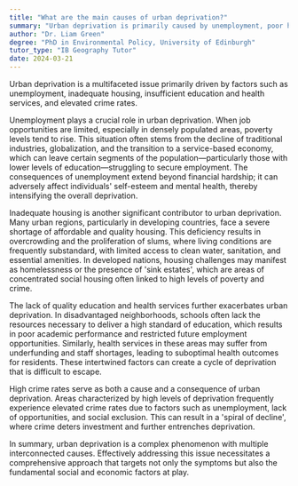 ```yaml
---
title: "What are the main causes of urban deprivation?"
summary: "Urban deprivation is primarily caused by unemployment, poor housing, inadequate education and health services, and high crime rates."
author: "Dr. Liam Green"
degree: "PhD in Environmental Policy, University of Edinburgh"
tutor_type: "IB Geography Tutor"
date: 2024-03-21
---
```


Urban deprivation is a multifaceted issue primarily driven by factors such as unemployment, inadequate housing, insufficient education and health services, and elevated crime rates.

Unemployment plays a crucial role in urban deprivation. When job opportunities are limited, especially in densely populated areas, poverty levels tend to rise. This situation often stems from the decline of traditional industries, globalization, and the transition to a service-based economy, which can leave certain segments of the population—particularly those with lower levels of education—struggling to secure employment. The consequences of unemployment extend beyond financial hardship; it can adversely affect individuals' self-esteem and mental health, thereby intensifying the overall deprivation.

Inadequate housing is another significant contributor to urban deprivation. Many urban regions, particularly in developing countries, face a severe shortage of affordable and quality housing. This deficiency results in overcrowding and the proliferation of slums, where living conditions are frequently substandard, with limited access to clean water, sanitation, and essential amenities. In developed nations, housing challenges may manifest as homelessness or the presence of 'sink estates', which are areas of concentrated social housing often linked to high levels of poverty and crime.

The lack of quality education and health services further exacerbates urban deprivation. In disadvantaged neighborhoods, schools often lack the resources necessary to deliver a high standard of education, which results in poor academic performance and restricted future employment opportunities. Similarly, health services in these areas may suffer from underfunding and staff shortages, leading to suboptimal health outcomes for residents. These intertwined factors can create a cycle of deprivation that is difficult to escape.

High crime rates serve as both a cause and a consequence of urban deprivation. Areas characterized by high levels of deprivation frequently experience elevated crime rates due to factors such as unemployment, lack of opportunities, and social exclusion. This can result in a 'spiral of decline', where crime deters investment and further entrenches deprivation.

In summary, urban deprivation is a complex phenomenon with multiple interconnected causes. Effectively addressing this issue necessitates a comprehensive approach that targets not only the symptoms but also the fundamental social and economic factors at play.
    